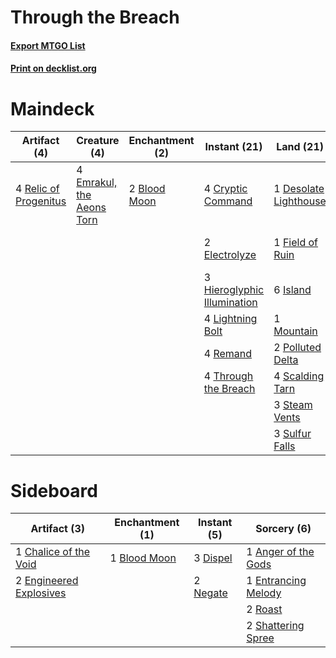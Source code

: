# Through the Breach

#### [Export MTGO List](../collection/Through%20the%20Breach/Through%20the%20Breach.txt)
#### [Print on decklist.org](http://decklist.org/?deckmain=2%09Anger%20of%20the%20Gods%0A2%09Blood%20Moon%0A4%09Cryptic%20Command%0A1%09Desolate%20Lighthouse%0A2%09Electrolyze%0A4%09Emrakul,%20the%20Aeons%20Torn%0A1%09Field%20of%20Ruin%0A3%09Hieroglyphic%20Illumination%0A6%09Island%0A2%09Jace,%20the%20Mind%20Sculptor%0A4%09Lightning%20Bolt%0A1%09Mountain%0A2%09Polluted%20Delta%0A4%09Relic%20of%20Progenitus%0A4%09Remand%0A4%09Scalding%20Tarn%0A4%09Serum%20Visions%0A3%09Steam%20Vents%0A3%09Sulfur%20Falls%0A4%09Through%20the%20Breach&deckside=1%09Anger%20of%20the%20Gods%0A1%09Blood%20Moon%0A1%09Chalice%20of%20the%20Void%0A3%09Dispel%0A2%09Engineered%20Explosives%0A1%09Entrancing%20Melody%0A2%09Negate%0A2%09Roast%0A2%09Shattering%20Spree)
# Maindeck

|                                          Artifact (4)                                          |                                            Creature (4)                                            |                                   Enchantment (2)                                    |                                             Instant (21)                                             |                                           Land (21)                                            |                                          Planeswalker (2)                                          |                                         Sorcery (6)                                          |
|------------------------------------------------------------------------------------------------|----------------------------------------------------------------------------------------------------|--------------------------------------------------------------------------------------|------------------------------------------------------------------------------------------------------|------------------------------------------------------------------------------------------------|----------------------------------------------------------------------------------------------------|----------------------------------------------------------------------------------------------|
|4 [Relic of Progenitus](http://gatherer.wizards.com/Pages/Card/Details.aspx?multiverseid=174824)|4 [Emrakul, the Aeons Torn](http://gatherer.wizards.com/Pages/Card/Details.aspx?multiverseid=397905)|2 [Blood Moon](http://gatherer.wizards.com/Pages/Card/Details.aspx?multiverseid=45386)|4 [Cryptic Command](http://gatherer.wizards.com/Pages/Card/Details.aspx?multiverseid=438614)          |1 [Desolate Lighthouse](http://gatherer.wizards.com/Pages/Card/Details.aspx?multiverseid=240147)|2 [Jace, the Mind Sculptor](http://gatherer.wizards.com/Pages/Card/Details.aspx?multiverseid=442051)|2 [Anger of the Gods](http://gatherer.wizards.com/Pages/Card/Details.aspx?multiverseid=438682)|
|                                                                                                |                                                                                                    |                                                                                      |2 [Electrolyze](http://gatherer.wizards.com/Pages/Card/Details.aspx?multiverseid=247276)              |1 [Field of Ruin](http://gatherer.wizards.com/Pages/Card/Details.aspx?multiverseid=435415)      |                                                                                                    |4 [Serum Visions](http://gatherer.wizards.com/Pages/Card/Details.aspx?multiverseid=50145)     |
|                                                                                                |                                                                                                    |                                                                                      |3 [Hieroglyphic Illumination](http://gatherer.wizards.com/Pages/Card/Details.aspx?multiverseid=426759)|6 [Island](http://gatherer.wizards.com/Pages/Card/Details.aspx?multiverseid=439857)             |                                                                                                    |                                                                                              |
|                                                                                                |                                                                                                    |                                                                                      |4 [Lightning Bolt](http://gatherer.wizards.com/Pages/Card/Details.aspx?multiverseid=806)              |1 [Mountain](http://gatherer.wizards.com/Pages/Card/Details.aspx?multiverseid=439859)           |                                                                                                    |                                                                                              |
|                                                                                                |                                                                                                    |                                                                                      |4 [Remand](http://gatherer.wizards.com/Pages/Card/Details.aspx?multiverseid=380255)                   |2 [Polluted Delta](http://gatherer.wizards.com/Pages/Card/Details.aspx?multiverseid=405104)     |                                                                                                    |                                                                                              |
|                                                                                                |                                                                                                    |                                                                                      |4 [Through the Breach](http://gatherer.wizards.com/Pages/Card/Details.aspx?multiverseid=80250)        |4 [Scalding Tarn](http://gatherer.wizards.com/Pages/Card/Details.aspx?multiverseid=405107)      |                                                                                                    |                                                                                              |
|                                                                                                |                                                                                                    |                                                                                      |                                                                                                      |3 [Steam Vents](http://gatherer.wizards.com/Pages/Card/Details.aspx?multiverseid=405109)        |                                                                                                    |                                                                                              |
|                                                                                                |                                                                                                    |                                                                                      |                                                                                                      |3 [Sulfur Falls](http://gatherer.wizards.com/Pages/Card/Details.aspx?multiverseid=443135)       |                                                                                                    |                                                                                              |


# Sideboard

|                                          Artifact (3)                                           |                                   Enchantment (1)                                    |                                    Instant (5)                                    |                                         Sorcery (6)                                          |
|-------------------------------------------------------------------------------------------------|--------------------------------------------------------------------------------------|-----------------------------------------------------------------------------------|----------------------------------------------------------------------------------------------|
|1 [Chalice of the Void](http://gatherer.wizards.com/Pages/Card/Details.aspx?multiverseid=442211) |1 [Blood Moon](http://gatherer.wizards.com/Pages/Card/Details.aspx?multiverseid=45386)|3 [Dispel](http://gatherer.wizards.com/Pages/Card/Details.aspx?multiverseid=401858)|1 [Anger of the Gods](http://gatherer.wizards.com/Pages/Card/Details.aspx?multiverseid=438682)|
|2 [Engineered Explosives](http://gatherer.wizards.com/Pages/Card/Details.aspx?multiverseid=50139)|                                                                                      |2 [Negate](http://gatherer.wizards.com/Pages/Card/Details.aspx?multiverseid=423707)|1 [Entrancing Melody](http://gatherer.wizards.com/Pages/Card/Details.aspx?multiverseid=435207)|
|                                                                                                 |                                                                                      |                                                                                   |2 [Roast](http://gatherer.wizards.com/Pages/Card/Details.aspx?multiverseid=394667)            |
|                                                                                                 |                                                                                      |                                                                                   |2 [Shattering Spree](http://gatherer.wizards.com/Pages/Card/Details.aspx?multiverseid=456224) |

